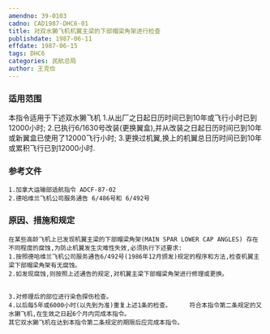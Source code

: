 ```yaml
---
amendno: 39-0103
cadno: CAD1987-DHC6-01
title: 对双水獭飞机机翼主梁的下部帽梁角架进行检查
publishdate: 1987-06-11
effdate: 1987-06-15
tags: DHC6
categories: 民航总局
author: 王克俭
---
```


### 适用范围 
本指令适用于下述双水獭飞机
1.从出厂之日起日历时间已到10年或飞行小时已到12000小时;
2.已执行6/1630号改装(更换翼盒),并从改装之日起日历时间已到10年或新翼盒已使用了12000飞行小时;
3.更换过机翼,换上的机翼总日历时间已到10年或累积飞行已到12000小时.

### 参考文件
    1.加拿大运输部适航指令 ADCF-87-02 
    2.德哈维兰飞机公司服务通告 6/486号和 6/492号


### 原因、措施和规定 
    在某些高龄飞机上已发现机翼主梁的下部帽梁角架(MAIN SPAR LOWER CAP ANGLES) 存在不同程度的腐蚀,为防止机翼发生灾难性失效,必须执行下述要求: 
    1.按照德哈维兰飞机公司服务通告6/492号(1986年12月颁发)规定的程序和方法,检查机翼主梁下部帽梁角架有无腐蚀。 
    2.如发现腐蚀,则按照上述通告的规定,对机翼主梁下部帽梁角架进行修理或更换。 

  
    3.对修理后的部位进行染色探伤检查。 
    4.以后每5年或6000小时(以先到为准)重复上述1条的检查。     符合本指令第二条规定的又水獭飞机,在生效之日起6个月内完成本指令。 
    其它双水獭飞机在达到本指令第二条规定的期限后应完成本指令。
